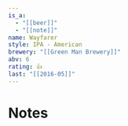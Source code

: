 ```yaml
---
is_a:
  - "[[beer]]"
  - "[[note]]"
name: Wayfarer
style: IPA - American
brewery: "[[Green Man Brewery]]"
abv: 6
rating: 👍
last: "[[2016-05]]"
---
```

# Notes


